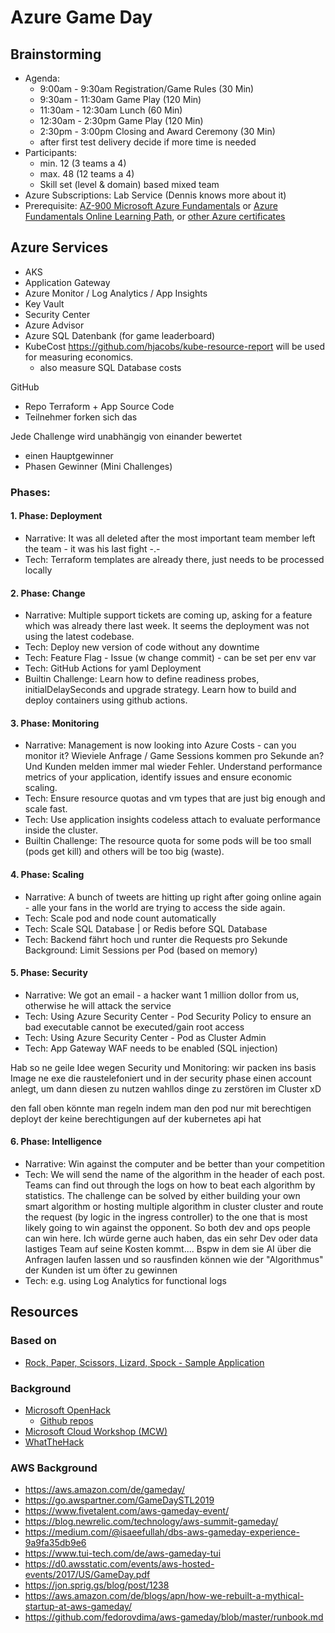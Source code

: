 # Azure Game Day

## Brainstorming
* Agenda:
  * 9:00am - 9:30am Registration/Game Rules (30 Min)
  * 9:30am - 11:30am Game Play (120 Min)
  * 11:30am - 12:30am Lunch (60 Min)
  * 12:30am - 2:30pm Game Play (120 Min)
  * 2:30pm - 3:00pm Closing and Award Ceremony (30 Min)
  * after first test delivery decide if more time is needed
* Participants:
  * min. 12 (3 teams a 4)
  * max. 48 (12 teams a 4)
  * Skill set (level & domain) based mixed team
* Azure Subscriptions: Lab Service (Dennis knows more about it)
* Prerequisite: [AZ-900 Microsoft Azure Fundamentals](https://docs.microsoft.com/en-us/learn/certifications/exams/az-900) or [Azure Fundamentals Online Learning Path](https://docs.microsoft.com/en-us/learn/paths/azure-fundamentals/), or [other Azure certificates](https://www.microsoft.com/en-us/learning/azure-exams.aspx)

## Azure Services
- AKS
- Application Gateway
- Azure Monitor / Log Analytics / App Insights
- Key Vault
- Security Center
- Azure Advisor
- Azure SQL Datenbank (for game leaderboard)
- KubeCost https://github.com/hjacobs/kube-resource-report will be used for measuring economics.
  - also measure SQL Database costs

GitHub
- Repo Terraform + App Source Code
- Teilnehmer forken sich das

Jede Challenge wird unabhängig von einander bewertet
- einen Hauptgewinner
- Phasen Gewinner (Mini Challenges)

### Phases:
#### 1. Phase: Deployment
* Narrative: It was all deleted after the most important team member left the team - it was his last fight -.-
* Tech: Terraform templates are already there, just needs to be processed locally

#### 2. Phase: Change
* Narrative: Multiple support tickets are coming up, asking for a feature which was already there last week. It seems the deployment was not using the latest codebase.
* Tech: Deploy new version of code without any downtime
* Tech: Feature Flag - Issue (w change commit) - can be set per env var
* Tech: GitHub Actions for yaml Deployment
* Builtin Challenge: Learn how to define readiness probes, initialDelaySeconds and upgrade strategy. Learn how to build and deploy containers using github actions.

#### 3. Phase: Monitoring
* Narrative: Management is now looking into Azure Costs - can you monitor it? Wieviele Anfrage / Game Sessions kommen pro Sekunde an? Und Kunden melden immer mal wieder Fehler. Understand performance metrics of your application, identify issues and ensure economic scaling. 
* Tech: Ensure resource quotas and vm types that are just big enough and scale fast.
* Tech: Use application insights codeless attach to evaluate performance inside the cluster.
* Builtin Challenge: The resource quota for some pods will be too small (pods get kill) and others will be too big (waste).

#### 4. Phase: Scaling
* Narrative: A bunch of tweets are hitting up right after going online again - alle your fans in the world are trying to access the side again. 
* Tech: Scale pod and node count automatically
* Tech: Scale SQL Database | or Redis before SQL Database
* Tech: Backend fährt hoch und runter die Requests pro Sekunde
Background: Limit Sessions per Pod (based on memory)

#### 5. Phase: Security
* Narrative: We got an email - a hacker want 1 million dollor from us, otherwise he will attack the service
* Tech: Using Azure Security Center - Pod Security Policy to ensure an bad executable cannot be executed/gain root access
* Tech: Using Azure Security Center - Pod as Cluster Admin
* Tech: App Gateway WAF needs to be enabled (SQL injection)

Hab so ne geile Idee wegen Security und Monitoring: wir packen ins basis Image ne exe die raustelefoniert und in der security phase einen account anlegt, um dann diesen zu nutzen wahllos dinge zu zerstören im Cluster xD 

den fall oben könnte man regeln indem man den pod nur mit berechtigen deployt der keine berechtigungen auf der kubernetes api hat

#### 6. Phase: Intelligence
* Narrative: Win against the computer and be better than your competition
* Tech: We will send the name of the algorithm in the header of each post. Teams can find out through the logs on how to beat each algorithm by statistics. The challenge can be solved by either building your own smart algorithm or hosting multiple algorithm in cluster cluster and route the request (by logic in the ingress controller) to the one that is most likely going to win against the opponent. So both dev and ops people can win here.
Ich würde gerne auch haben, das ein sehr Dev oder data lastiges Team auf seine Kosten kommt.... Bspw in dem sie AI über die Anfragen laufen lassen und so rausfinden können wie der "Algorithmus" der Kunden ist um öfter zu gewinnen
* Tech: e.g. using Log Analytics for functional logs


## Resources

### Based on
* [Rock, Paper, Scissors, Lizard, Spock - Sample Application](https://github.com/microsoft/RockPaperScissorsLizardSpock)

### Background
* [Microsoft OpenHack](https://openhack.microsoft.com/)
  * [Github repos](https://github.com/Azure-Samples?utf8=%E2%9C%93&q=openhack&type=&language=)
* [Microsoft Cloud Workshop (MCW)](https://microsoftcloudworkshop.com/)
* [WhatTheHack](https://github.com/microsoft/whatthehack)

### AWS Background
* https://aws.amazon.com/de/gameday/
* https://go.awspartner.com/GameDaySTL2019
* https://www.fivetalent.com/aws-gameday-event/
* https://blog.newrelic.com/technology/aws-summit-gameday/
* https://medium.com/@isaeefullah/dbs-aws-gameday-experience-9a9fa35db9e6
* https://www.tui-tech.com/de/aws-gameday-tui
* https://d0.awsstatic.com/events/aws-hosted-events/2017/US/GameDay.pdf
* https://jon.sprig.gs/blog/post/1238
* https://aws.amazon.com/de/blogs/apn/how-we-rebuilt-a-mythical-startup-at-aws-gameday/
* https://github.com/fedorovdima/aws-gameday/blob/master/runbook.md

